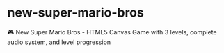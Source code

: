 # new-super-mario-bros
🎮 New Super Mario Bros - HTML5 Canvas Game with 3 levels, complete audio system, and level progression
